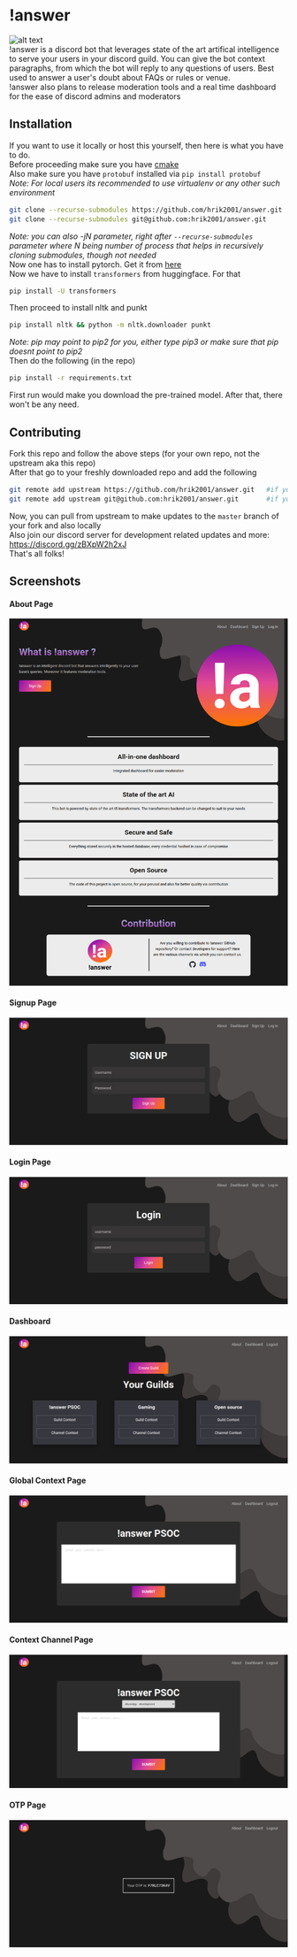# !answer
![alt text](https://raw.githubusercontent.com/ayush-lab/answer/master/src/templates/res/images/heroImg.svg)    
!answer is a discord bot that leverages state of the art artifical intelligence to serve your users in your
discord guild. You can give the bot context paragraphs, from which the bot will reply to any questions of users.
Best used to answer a user's doubt about FAQs or rules or venue.  
!answer also plans to release moderation tools and a real time dashboard for the ease of discord admins and moderators  


## Installation
If you want to use it locally or host this yourself, then here is what you have to do.  
Before proceeding make sure you have [cmake](https://cmake.org/download/)    
Also make sure you have `protobuf` installed via `pip install protobuf`    
*Note: For local users its recommended to use virtualenv or any other such environment*
```bash
git clone --recurse-submodules https://github.com/hrik2001/answer.git   #if you want to install via https
git clone --recurse-submodules git@github.com:hrik2001/answer.git       #if you want to install via ssh
```
*Note: you can also -jN parameter, right after `--recurse-submodules` parameter where N being number of process that helps in recursively cloning submodules, though not needed*
<br>
Now one has to install pytorch. Get it from [here](https://pytorch.org/get-started/locally/)  
Now we have to install `transformers` from huggingface. For that  
```bash
pip install -U transformers
```
Then proceed to install nltk and punkt
```bash
pip install nltk && python -m nltk.downloader punkt
```
*Note: pip may point to pip2 for you, either type pip3 or make sure that pip doesnt point to pip2*  
Then do the following (in the repo)  
```bash
pip install -r requirements.txt
```
First run would make you download the pre-trained model. After that, there won't be any need.

## Contributing
Fork this repo and follow the above steps (for your own repo, not the upstream aka this repo)  
After that go to your freshly downloaded repo and add the following  
```bash
git remote add upstream https://github.com/hrik2001/answer.git   #if you want http remote
git remote add upstream git@github.com:hrik2001/answer.git       #if you want ssh remote
```
Now, you can pull from upstream to make updates to the `master` branch of your fork and also locally  
Also join our discord server for development related updates and more:      
https://discord.gg/zBXpW2h2xJ     
That's all folks!

## Screenshots
 
#### About Page 
![alt text](https://raw.githubusercontent.com/ayush-lab/answer/master/src/screenshots/home.png)


#### Signup Page 
![alt text](https://raw.githubusercontent.com/ayush-lab/answer/master/src/screenshots/signup.png)

#### Login Page 
![alt text](https://raw.githubusercontent.com/ayush-lab/answer/master/src/screenshots/login.png)

#### Dashboard
![alt text](https://raw.githubusercontent.com/ayush-lab/answer/master/src/screenshots/Dashboard.png)

#### Global Context Page 
![alt text](https://raw.githubusercontent.com/ayush-lab/answer/master/src/screenshots/context.png)

#### Context Channel Page 
![alt text](https://raw.githubusercontent.com/ayush-lab/answer/master/src/screenshots/context2.png)

#### OTP Page 
![alt text](https://raw.githubusercontent.com/ayush-lab/answer/master/src/screenshots/otp.png)




